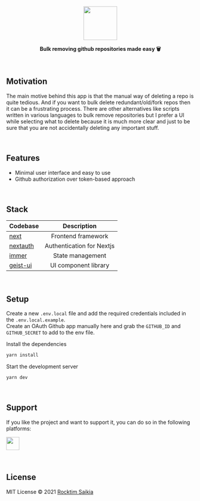 <br/>
<a href="https://binhub.com">
  <p align="center">
      <img height=90 src="https://user-images.githubusercontent.com/33410545/118024876-d1140980-b37c-11eb-8fe4-481144756b0f.png">
    </p>
</a>
<p align="center"><strong>Bulk removing github repositories made easy 🗑️</strong></p>

<br/>

## Motivation

The main motive behind this app is that the manual way of deleting a repo is quite tedious. And if you want to bulk delete redundant/old/fork repos then it can be a frustrating process. There are other alternatives like scripts written in various languages to bulk remove repositories but I prefer a UI while selecting what to delete because it is much more clear and just to be sure that you are not accidentally deleting any important stuff.

<br/>

## Features

- Minimal user interface and easy to use
- Github authorization over token-based approach

<br/>

## Stack

| Codebase                                  |           Description            |
| :---------------------------------------- | :------------------------------: |
| [next](https://nextjs.org/)               |        Frontend framework        |
| [nextauth](https://next-auth.js.org/)     |    Authentication for Nextjs     |
| [immer](https://immerjs.github.io/immer/) |         State management         |
| [geist-ui](https://react.geist-ui.dev/)   | UI component library             |

<br/>

## Setup

Create a new `.env.local` file and add the required credentials included in the `.env.local.example`. \
Create an OAuth Github app manually here and grab the `GITHUB_ID` and `GITHUB_SECRET` to add to the env file.

Install the dependencies

```bash
yarn install
```

Start the development server

```bash
yarn dev
```

<br/>

## Support

If you like the project and want to support it, you can do so in the following platforms: <br/>

<a href="https://www.buymeacoffee.com/rocktimcodes"><img src="https://www.buymeacoffee.com/assets/img/guidelines/download-assets-sm-1.svg" height="35px"/></a>

<br/>

## License

MIT License © 2021 [Rocktim Saikia](https://github.com/rocktimsaikia)
